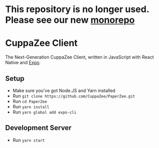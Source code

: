 # This repository is no longer used. Please see our new [monorepo](https://github.com/CuppaZee/CuppaZee)

# CuppaZee Client
The Next-Generation CuppaZee Client, written in JavaScript with React Native and [Expo](https://expo.io/).

## Setup
- Make sure you've got Node.JS and Yarn installed
- Run `git clone https://github.com/CuppaZee/PaperZee.git`
- Run `cd PaperZee`
- Run `yarn install`
- Run `yarn global add expo-cli`

## Development Server
- Run `yarn start`
